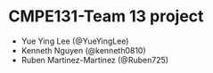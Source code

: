 # CMPE131-Team 13 project
- Yue Ying Lee (@YueYingLee)
- Kenneth Nguyen (@kenneth0810)
- Ruben Martinez-Martinez (@Ruben725)
